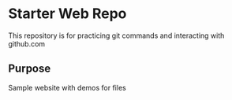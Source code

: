 # Starter Web Repo

This repository is for practicing git commands and interacting with github.com

## Purpose

Sample website with demos for files
